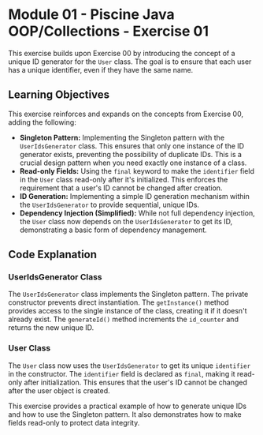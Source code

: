 # Module 01 - Piscine Java OOP/Collections - Exercise 01

This exercise builds upon Exercise 00 by introducing the concept of a unique ID generator for the `User` class.  The goal is to ensure that each user has a unique identifier, even if they have the same name.

## Learning Objectives

This exercise reinforces and expands on the concepts from Exercise 00, adding the following:

* **Singleton Pattern:** Implementing the Singleton pattern with the `UserIdsGenerator` class. This ensures that only one instance of the ID generator exists, preventing the possibility of duplicate IDs.  This is a crucial design pattern when you need exactly one instance of a class.
* **Read-only Fields:** Using the `final` keyword to make the `identifier` field in the `User` class read-only after it's initialized. This enforces the requirement that a user's ID cannot be changed after creation.
* **ID Generation:** Implementing a simple ID generation mechanism within the `UserIdsGenerator` to provide sequential, unique IDs.
* **Dependency Injection (Simplified):** While not full dependency injection, the `User` class now depends on the `UserIdsGenerator` to get its ID, demonstrating a basic form of dependency management.

## Code Explanation

### UserIdsGenerator Class

The `UserIdsGenerator` class implements the Singleton pattern.  The private constructor prevents direct instantiation.  The `getInstance()` method provides access to the single instance of the class, creating it if it doesn't already exist. The `generateId()` method increments the `id_counter` and returns the new unique ID.

### User Class

The `User` class now uses the `UserIdsGenerator` to get its unique `identifier` in the constructor.  The `identifier` field is declared as `final`, making it read-only after initialization.  This ensures that the user's ID cannot be changed after the user object is created.

This exercise provides a practical example of how to generate unique IDs and how to use the Singleton pattern. It also demonstrates how to make fields read-only to protect data integrity.